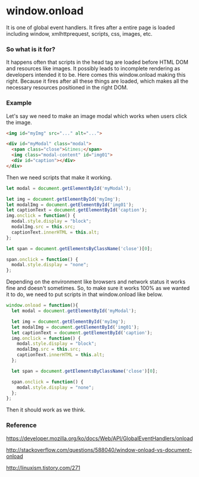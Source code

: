 # window.onload
It is one of global event handlers. It fires after a entire page is loaded including
window, xmlhttprequest, scripts, css, images, etc.

### So what is it for?
It happens often that scripts in the head tag are loaded before HTML DOM and resources
like images. It possibly leads to incomplete rendering as developers intended it to be.
Here comes this window.onload making this right. Because it fires after all these
things are loaded, which makes all the necessary resources positioned in the right DOM.

### Example
Let's say we need to make an image modal which works when users click the image.

```html
<img id="myImg" src="..." alt="...">

<div id="myModal" class="modal">
  <span class="close">&times;</span>
  <img class="modal-content" id="img01">
  <div id="caption"></div>
</div>
```

Then we need scripts that make it working.
```javascript
let modal = document.getElementById('myModal');

let img = document.getElementById('myImg');
let modalImg = document.getElementById('img01');
let captionText = document.getElementById('caption');
img.onclick = function() {
  modal.style.display = "block";
  modalImg.src = this.src;
  captionText.innerHTML = this.alt;
};

let span = document.getElementsByClassName('close')[0];

span.onclick = function() {
  modal.style.display = "none";
};
```

Depending on the environment like browsers and network status it works fine and doesn't sometimes.
So, to make sure it works 100% as we wanted it to do, we need to put scripts in that window.onload like below.

```javascript
window.onload = function(){
  let modal = document.getElementById('myModal');

  let img = document.getElementById('myImg');
  let modalImg = document.getElementById('img01');
  let captionText = document.getElementById('caption');
  img.onclick = function() {
    modal.style.display = "block";
    modalImg.src = this.src;
    captionText.innerHTML = this.alt;
  };

  let span = document.getElementsByClassName('close')[0];

  span.onclick = function() {
    modal.style.display = "none";
  };
};
```

Then it should work as we think.

### Reference
https://developer.mozilla.org/ko/docs/Web/API/GlobalEventHandlers/onload

http://stackoverflow.com/questions/588040/window-onload-vs-document-onload

http://linuxism.tistory.com/271

